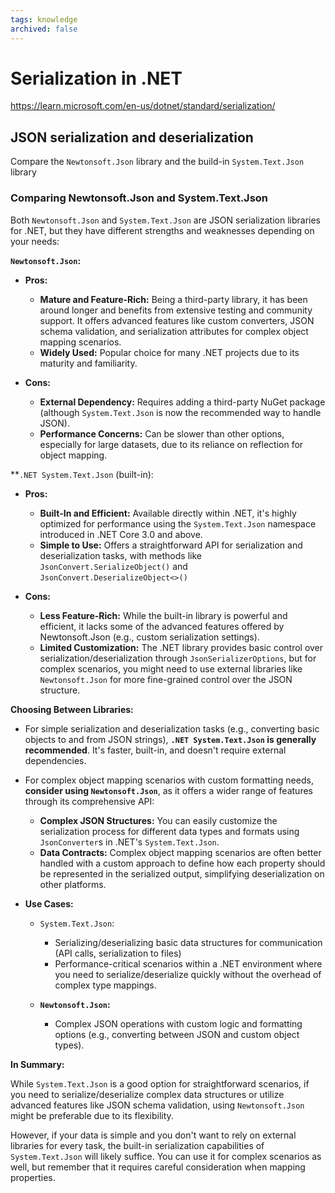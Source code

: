 ```yaml
---
tags: knowledge
archived: false
---
```

# Serialization in .NET

https://learn.microsoft.com/en-us/dotnet/standard/serialization/


## JSON serialization and deserialization

Compare the `Newtonsoft.Json` library and the build-in `System.Text.Json` library

###  Comparing Newtonsoft.Json and System.Text.Json

Both `Newtonsoft.Json` and `System.Text.Json` are JSON serialization libraries for .NET, but they have different strengths and weaknesses depending on your needs:

**`Newtonsoft.Json`:**

* **Pros:**

    * **Mature and Feature-Rich:**  Being a third-party library, it has been around longer and benefits from extensive testing and community support. It offers advanced features like custom converters, JSON schema validation, and serialization attributes for complex object mapping scenarios.
    * **Widely Used:** Popular choice for many .NET projects due to its maturity and familiarity.

* **Cons:**

    * **External Dependency:** Requires adding a third-party NuGet package (although `System.Text.Json` is now the recommended way to handle JSON).
    * **Performance Concerns:** Can be slower than other options, especially for large datasets, due to its reliance on reflection for object mapping.

**`.NET System.Text.Json` (built-in):

* **Pros:**

    * **Built-In and Efficient:**  Available directly within .NET, it's highly optimized for performance using the `System.Text.Json` namespace introduced in .NET Core 3.0 and above.
    * **Simple to Use:** Offers a straightforward API for serialization and deserialization tasks, with methods like `JsonConvert.SerializeObject()` and `JsonConvert.DeserializeObject<>()`

* **Cons:**

    * **Less Feature-Rich:** While the built-in library is powerful and efficient, it lacks some of the advanced features offered by Newtonsoft.Json (e.g., custom serialization settings).
    * **Limited Customization:**  The .NET library provides basic control over serialization/deserialization through `JsonSerializerOptions`, but for complex scenarios, you might need to use external libraries like `Newtonsoft.Json` for more fine-grained control over the JSON structure.

**Choosing Between Libraries:**

* For simple serialization and deserialization tasks (e.g., converting basic objects to and from JSON strings), **`.NET System.Text.Json` is generally recommended**. It's faster, built-in, and doesn't require external dependencies.
* For complex object mapping scenarios with custom formatting needs, **consider using `Newtonsoft.Json`**, as it offers a wider range of features through its comprehensive API:

  * **Complex JSON Structures:** You can easily customize the serialization process for different data types and formats using `JsonConverter`s in .NET's `System.Text.Json`.
  * **Data Contracts:** Complex object mapping scenarios are often better handled with a custom approach to define how each property should be represented in the serialized output, simplifying deserialization on other platforms.

* **Use Cases:**

    * `System.Text.Json`:
        * Serializing/deserializing basic data structures for communication (API calls, serialization to files)
        * Performance-critical scenarios within a .NET environment where you need to serialize/deserialize quickly without the overhead of complex type mappings.

    * **`Newtonsoft.Json`:**
        * Complex JSON operations with custom logic and formatting options (e.g., converting between JSON and custom object types).


**In Summary:**

While `System.Text.Json` is a good option for straightforward scenarios, if you need to serialize/deserialize complex data structures or utilize advanced features like JSON schema validation, using `Newtonsoft.Json` might be preferable due to its flexibility.

However, if your data is simple and you don't want to rely on external libraries for every task, the built-in serialization capabilities of `System.Text.Json` will likely suffice. You can use it for complex scenarios as well, but remember that it requires careful consideration when mapping properties.